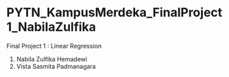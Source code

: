 # PYTN_KampusMerdeka_FinalProject1_NabilaZulfika

Final Project 1 : Linear Regression
1. Nabila Zulfika Hemadewi
2. Vista Sasmita Padmanagara
